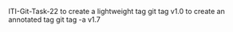 ITI-Git-Task-22
to create a lightweight tag
git tag v1.0
to create an annotated tag
git tag -a v1.7
